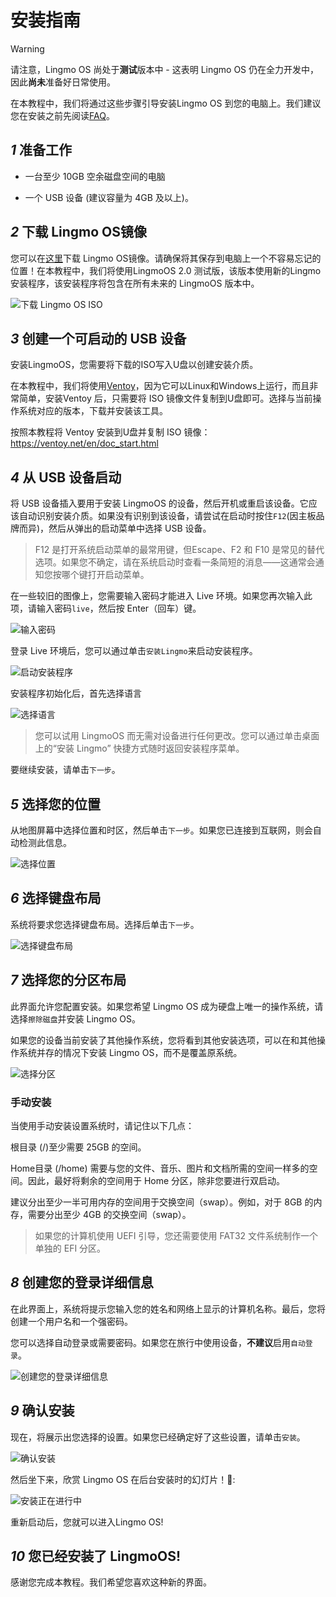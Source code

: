 # 安装指南

> [!Warning]
> 请注意，Lingmo OS 尚处于**测试**版本中 - 这表明 Lingmo OS 仍在全力开发中，因此**尚未**准备好日常使用。

在本教程中，我们将通过这些步骤引导安装Lingmo OS 到您的电脑上。我们建议您在安装之前先阅读[FAQ](faq)。

## *1* 准备工作

- 一台至少 10GB 空余磁盘空间的电脑

- 一个 USB 设备 (建议容量为 4GB 及以上)。

## *2* 下载 Lingmo OS镜像

您可以在[这里](https://lingmo.org/download)下载 Lingmo OS镜像。请确保将其保存到电脑上一个不容易忘记的位置！在本教程中，我们将使用LingmoOS 2.0 测试版，该版本使用新的Lingmo 安装程序，该安装程序将包含在所有未来的 LingmoOS 版本中。

![下载 Lingmo OS ISO](../assets/installation-guide/1.webp)

## *3* 创建一个可启动的 USB 设备

安装LingmoOS，您需要将下载的ISO写入U盘以创建安装介质。

在本教程中，我们将使用[Ventoy](https://ventoy.net)，因为它可以Linux和Windows上运行，而且非常简单，安装Ventoy 后，只需要将 ISO 镜像文件复制到U盘即可。选择与当前操作系统对应的版本，下载并安装该工具。

按照本教程将 Ventoy 安装到U盘并复制 ISO 镜像：<https://ventoy.net/en/doc_start.html>

## *4* 从 USB 设备启动

将 USB 设备插入要用于安装 LingmoOS 的设备，然后开机或重启该设备。它应该自动识别安装介质。如果没有识别到该设备，请尝试在启动时按住`F12`(因主板品牌而异)，然后从弹出的启动菜单中选择 USB 设备。

> F12 是打开系统启动菜单的最常用键，但Escape、F2 和 F10 是常见的替代选项。如果您不确定，请在系统启动时查看一条简短的消息——这通常会通知您按哪个键打开启动菜单。

在一些较旧的图像上，您需要输入密码才能进入 Live 环境。如果您再次输入此项，请输入密码`live`，然后按 Enter（回车）键。

![输入密码](../assets/installation-guide/4.webp)

登录 Live 环境后，您可以通过单击`安装Lingmo`来启动安装程序。

![启动安装程序](../assets/installation-guide/5.webp)

安装程序初始化后，首先选择语言

![选择语言](../assets/installation-guide/6.webp)

>您可以试用 LingmoOS 而无需对设备进行任何更改。您可以通过单击桌面上的“安装 Lingmo” 快捷方式随时返回安装程序菜单。

要继续安装，请单击`下一步`。

## *5* 选择您的位置

从地图屏幕中选择位置和时区，然后单击`下一步`。如果您已连接到互联网，则会自动检测此信息。

![选择位置](../assets/installation-guide/7.webp)

## *6* 选择键盘布局

系统将要求您选择键盘布局。选择后单击`下一步`。

![选择键盘布局](../assets/installation-guide/8.webp)

## *7* 选择您的分区布局

此界面允许您配置安装。如果您希望 Lingmo OS 成为硬盘上唯一的操作系统，请选择`擦除磁盘`并安装 Lingmo OS。

如果您的设备当前安装了其他操作系统，您将看到其他安装选项，可以在和其他操作系统并存的情况下安装 Lingmo OS，而不是覆盖原系统。

![选择分区](../assets/installation-guide/9.webp)

### 手动安装

当使用手动安装设置系统时，请记住以下几点：

根目录 (/)至少需要 25GB 的空间。

Home目录 (/home) 需要与您的文件、音乐、图片和文档所需的空间一样多的空间。因此，最好将剩余的空间用于 Home 分区，除非您要进行双启动。

建议分出至少一半可用内存的空间用于交换空间（swap）。例如，对于 8GB 的内存，需要分出至少 4GB 的交换空间（swap）。

> 如果您的计算机使用 UEFI 引导，您还需要使用 FAT32 文件系统制作一个单独的 EFI 分区。

## *8* 创建您的登录详细信息

在此界面上，系统将提示您输入您的姓名和网络上显示的计算机名称。最后，您将创建一个用户名和一个强密码。

您可以选择自动登录或需要密码。如果您在旅行中使用设备，**不建议**启用`自动登录`。

![创建您的登录详细信息](../assets/installation-guide/10.webp)

## *9* 确认安装

现在，将展示出您选择的设置。如果您已经确定好了这些设置，请单击`安装`。

![确认安装](../assets/installation-guide/11.webp)

然后坐下来，欣赏 Lingmo OS 在后台安装时的幻灯片！🙂:

![安装正在进行中](../assets/installation-guide/12.webp)

重新启动后，您就可以进入Lingmo OS!

## *10* 您已经安装了 LingmoOS!

感谢您完成本教程。我们希望您喜欢这种新的界面。
